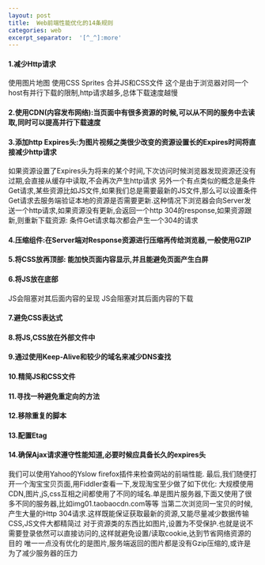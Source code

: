 ```yaml
---
layout: post
title:  Web前端性能优化的14条规则
categories: web
excerpt_separator:  '[^_^]:more'
---
```


#### 1.减少Http请求
使用图片地图
使用CSS Sprites
合并JS和CSS文件
这个是由于浏览器对同一个host有并行下载的限制,http请求越多,总体下载速度越慢
#### 2.使用CDN(内容发布网络):当页面中有很多资源的时候,可以从不同的服务中去读取,同时可以提高并行下载速度
#### 3.添加http Expires头:为图片视频之类很少改变的资源设置长的Expires时间将直接减少http请求
如果资源设置了Expires头为将来的某个时间,下次访问时候浏览器发现资源还没有过期,会直接从缓存中读取,不会再次产生http请求
另外一个有点类似的概念是条件Get请求,某些资源比如JS文件,如果我们总是需要最新的JS文件,那么可以设置条件Get请求去服务端验证本地的资源是否需要更新.这种情况下浏览器会向Server发送一个http请求,如果资源没有更新,会返回一个http 304的response,如果资源跟新,则重新下载资源:
条件Get请求每次都会产生一个304的请求
[^_^]:more
#### 4.压缩组件:在Server端对Response资源进行压缩再传给浏览器,一般使用GZIP
#### 5.将CSS放再顶部: 能加快页面内容显示,并且能避免页面产生白屏
#### 6.将JS放在底部
JS会阻塞对其后面内容的呈现
JS会阻塞对其后面内容的下载
#### 7.避免CSS表达式
#### 8.将JS,CSS放在外部文件中
#### 9.通过使用Keep-Alive和较少的域名来减少DNS查找
#### 10.精简JS和CSS文件
#### 11.寻找一种避免重定向的方法
#### 12.移除重复的脚本
#### 13.配置Etag
#### 14.确保Ajax请求遵守性能知道,必要时候应具备长久的expires头
我们可以使用Yahoo的Yslow firefox插件来检查网站的前端性能.
最后,我们随便打开一个淘宝宝贝页面,用Fiddler查看一下,发现淘宝至少做了如下优化:
大规模使用CDN,图片,jS,css互相之间都使用了不同的域名.单是图片服务器,下面又使用了很多不同的服务器,比如img01.taobaocdn.com等等
当第二次浏览同一宝贝的时候,产生大量的Http 304请求.这样既能保证获取最新的资源,又能尽量减少数据传输
CSS,JS文件大都精简过
对于资源类的东西比如图片,设置为不受保护.也就是说不需要登录依然可以直接访问的,这样就避免设置/读取cookie,达到节省网络资源的目的
唯一一点没有优化的是图片,服务端返回的图片都是没有Gzip压缩的,或许是为了减少服务器的压力
